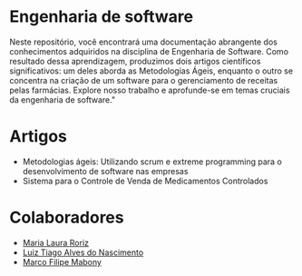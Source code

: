 # Engenharia de software

Neste repositório, você encontrará uma documentação abrangente dos conhecimentos adquiridos na disciplina de Engenharia de Software. Como resultado dessa aprendizagem, produzimos dois artigos científicos significativos: um deles aborda as Metodologias Ágeis, enquanto o outro se concentra na criação de um software para o gerenciamento de receitas pelas farmácias. Explore nosso trabalho e aprofunde-se em temas cruciais da engenharia de software."

# Artigos

* Metodologias ágeis: Utilizando scrum e extreme programming para o desenvolvimento de software nas empresas
* Sistema para o Controle de Venda de Medicamentos Controlados  

# Colaboradores 

* [Maria Laura Roriz ](https://github.com/mariialauraa) 
* [Luiz Tiago Alves do Nascimento  ]()
* [Marco Filipe Mabony ](https://github.com/marcomabony)
